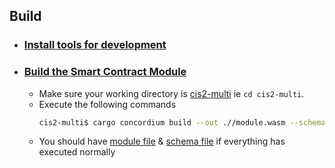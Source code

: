 ## Build
- ### [Install tools for development](https://developer.concordium.software/en/mainnet/smart-contracts/guides/setup-tools.html#setup-tools)
- ### [Build the Smart Contract Module](https://developer.concordium.software/en/mainnet/smart-contracts/guides/compile-module.html)
    - Make sure your working directory is [cis2-multi](./) ie `cd cis2-multi`.
    - Execute the following commands
        ```bash
        cis2-multi$ cargo concordium build --out .//module.wasm --schema-out .//schema.bin
        ```
    - You should have [module file](.//schema.bin) & [schema file](.//schema.bin) if everything has executed normally